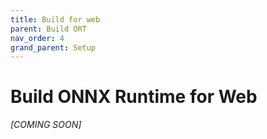 ```yaml
---
title: Build for web
parent: Build ORT
nav_order: 4
grand_parent: Setup
---
```


# Build ONNX Runtime for Web

 *[COMING SOON]* 
